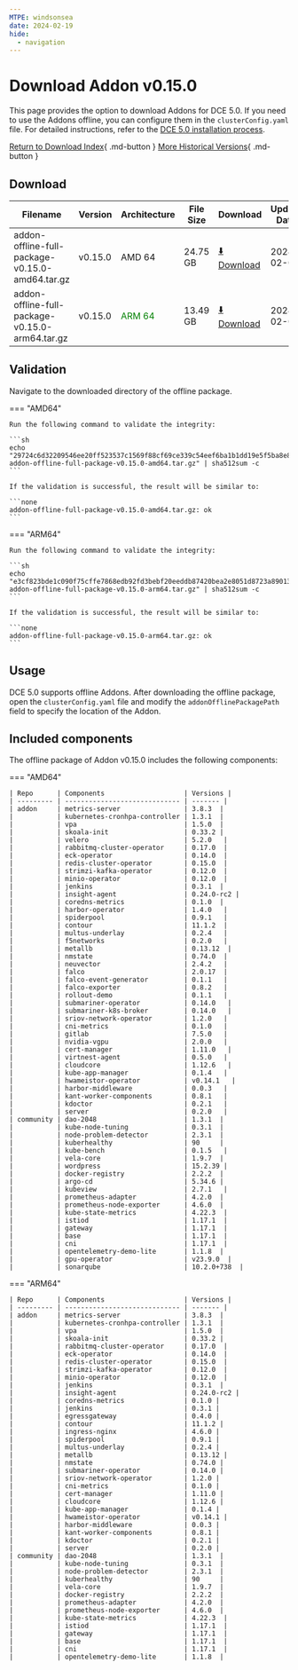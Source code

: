 ```yaml
---
MTPE: windsonsea
date: 2024-02-19
hide:
  - navigation
---
```


# Download Addon v0.15.0

This page provides the option to download Addons for DCE 5.0. If you need to use the Addons offline,
you can configure them in the `clusterConfig.yaml` file. For detailed instructions, refer to the
[DCE 5.0 installation process](../../install/index.md#install-dce-50-enterprise).

[Return to Download Index](../index.md#download-addon-offline-package){ .md-button }
[More Historical Versions](./history.md){ .md-button }

## Download

| Filename | Version | Architecture | File Size | Download | Update Date |
| -------- | ------- | ------------ | --------- | -------- | ----------- |
| addon-offline-full-package-v0.15.0-amd64.tar.gz | v0.15.0 | AMD 64 | 24.75 GB | [:arrow_down: Download](https://qiniu-download-public.daocloud.io/DaoCloud_DigitalX_Addon/addon-offline-full-package-v0.15.0-amd64.tar.gz) | 2024-02-02 |
| addon-offline-full-package-v0.15.0-arm64.tar.gz | v0.15.0 | <font color="green">ARM 64</font> | 13.49 GB | [:arrow_down: Download](https://qiniu-download-public.daocloud.io/DaoCloud_DigitalX_Addon/addon-offline-full-package-v0.15.0-arm64.tar.gz) | 2024-02-02 |

## Validation

Navigate to the downloaded directory of the offline package.

=== "AMD64"

    Run the following command to validate the integrity:

    ```sh
    echo "29724c6d32209546ee20ff523537c1569f88cf69ce339c54eef6ba1b1dd19e5f5ba8e8157d105613c45ce10da1d4bab31bd027fdfbb8fa41b8c4957193916e4a  addon-offline-full-package-v0.15.0-amd64.tar.gz" | sha512sum -c
    ```

    If the validation is successful, the result will be similar to:

    ```none
    addon-offline-full-package-v0.15.0-amd64.tar.gz: ok
    ```

=== "ARM64"

    Run the following command to validate the integrity:

    ```sh
    echo "e3cf823bde1c090f75cffe7868edb92fd3bebf20eeddb87420bea2e8051d8723a890134212026d7e4d1dcf97ee9a2c4bd0b5a1869dc56b6b3939a30717d1a8ae  addon-offline-full-package-v0.15.0-arm64.tar.gz" | sha512sum -c
    ```

    If the validation is successful, the result will be similar to:

    ```none
    addon-offline-full-package-v0.15.0-arm64.tar.gz: ok
    ```

## Usage

DCE 5.0 supports offline Addons. After downloading the offline package, open the `clusterConfig.yaml` file
and modify the `addonOfflinePackagePath` field to specify the location of the Addon.

## Included components

The offline package of Addon v0.15.0 includes the following components:

=== "AMD64"

    | Repo      | Components                    | Versions |
    | --------- | ----------------------------- | ------- |
    | addon     | metrics-server                | 3.8.3  |
    |           | kubernetes-cronhpa-controller | 1.3.1  |
    |           | vpa                           | 1.5.0  |
    |           | skoala-init                   | 0.33.2 |
    |           | velero                        | 5.2.0   |
    |           | rabbitmq-cluster-operator     | 0.17.0  |
    |           | eck-operator                  | 0.14.0  |
    |           | redis-cluster-operator        | 0.15.0  |
    |           | strimzi-kafka-operator        | 0.12.0  |
    |           | minio-operator                | 0.12.0  |
    |           | jenkins                       | 0.3.1  |
    |           | insight-agent                 | 0.24.0-rc2 |
    |           | coredns-metrics               | 0.1.0  |
    |           | harbor-operator               | 1.4.0   |
    |           | spiderpool                    | 0.9.1   |
    |           | contour                       | 11.1.2  |
    |           | multus-underlay               | 0.2.4   |
    |           | f5networks                    | 0.2.0   |
    |           | metallb                       | 0.13.12  |
    |           | nmstate                       | 0.74.0  |
    |           | neuvector                     | 2.4.2   |
    |           | falco                         | 2.0.17  |
    |           | falco-event-generator         | 0.1.1   |
    |           | falco-exporter                | 0.8.2   |
    |           | rollout-demo                  | 0.1.1   |
    |           | submariner-operator           | 0.14.0   |
    |           | submariner-k8s-broker         | 0.14.0   |
    |           | sriov-network-operator        | 1.2.0   |
    |           | cni-metrics                   | 0.1.0   |
    |           | gitlab                        | 7.5.0   |
    |           | nvidia-vgpu                   | 2.0.0   |
    |           | cert-manager                  | 1.11.0   |
    |           | virtnest-agent                | 0.5.0   |
    |           | cloudcore                     | 1.12.6   |
    |           | kube-app-manager              | 0.1.4   |
    |           | hwameistor-operator           | v0.14.1   |
    |           | harbor-middleware             | 0.0.3   |
    |           | kant-worker-components        | 0.8.1   |
    |           | kdoctor                       | 0.2.1   |
    |           | server                        | 0.2.0   |
    | community | dao-2048                      | 1.3.1  |
    |           | kube-node-tuning              | 0.3.1  |
    |           | node-problem-detector         | 2.3.1  |
    |           | kuberhealthy                  | 90     |
    |           | kube-bench                    | 0.1.5   |
    |           | vela-core                     | 1.9.7  |
    |           | wordpress                     | 15.2.39 |
    |           | docker-registry               | 2.2.2  |
    |           | argo-cd                       | 5.34.6 |
    |           | kubeview                      | 2.7.1   |
    |           | prometheus-adapter            | 4.2.0  |
    |           | prometheus-node-exporter      | 4.6.0  |
    |           | kube-state-metrics            | 4.22.3  |
    |           | istiod                        | 1.17.1  |
    |           | gateway                       | 1.17.1  |
    |           | base                          | 1.17.1  |
    |           | cni                           | 1.17.1  |
    |           | opentelemetry-demo-lite       | 1.1.8  |
    |           | gpu-operator                  | v23.9.0  |
    |           | sonarqube                     | 10.2.0+738  |

=== "ARM64"

    | Repo      | Components                    | Versions |
    | --------- | ----------------------------- | ------- |
    | addon     | metrics-server                | 3.8.3  |
    |           | kubernetes-cronhpa-controller | 1.3.1  |
    |           | vpa                           | 1.5.0  |
    |           | skoala-init                   | 0.33.2 |
    |           | rabbitmq-cluster-operator     | 0.17.0  |
    |           | eck-operator                  | 0.14.0  |
    |           | redis-cluster-operator        | 0.15.0  |
    |           | strimzi-kafka-operator        | 0.12.0  |
    |           | minio-operator                | 0.12.0  |
    |           | jenkins                       | 0.3.1  |
    |           | insight-agent                 | 0.24.0-rc2 |
    |           | coredns-metrics               | 0.1.0 |
    |           | jenkins                       | 0.3.1 |
    |           | egressgateway                 | 0.4.0 |
    |           | contour                       | 11.1.2 |
    |           | ingress-nginx                 | 4.6.0 |
    |           | spiderpool                    | 0.9.1 |
    |           | multus-underlay               | 0.2.4 |
    |           | metallb                       | 0.13.12 |
    |           | nmstate                       | 0.74.0 |
    |           | submariner-operator           | 0.14.0 |
    |           | sriov-network-operator        | 1.2.0 |
    |           | cni-metrics                   | 0.1.0 |
    |           | cert-manager                  | 1.11.0 |
    |           | cloudcore                     | 1.12.6 |
    |           | kube-app-manager              | 0.1.4 |
    |           | hwameistor-operator           | v0.14.1 |
    |           | harbor-middleware             | 0.0.3 |
    |           | kant-worker-components        | 0.8.1 |
    |           | kdoctor                       | 0.2.1 |
    |           | server                        | 0.2.0 |
    | community | dao-2048                      | 1.3.1  |
    |           | kube-node-tuning              | 0.3.1  |
    |           | node-problem-detector         | 2.3.1  |
    |           | kuberhealthy                  | 90     |
    |           | vela-core                     | 1.9.7  |
    |           | docker-registry               | 2.2.2  |
    |           | prometheus-adapter            | 4.2.0  |
    |           | prometheus-node-exporter      | 4.6.0  |
    |           | kube-state-metrics            | 4.22.3  |
    |           | istiod                        | 1.17.1  |
    |           | gateway                       | 1.17.1  |
    |           | base                          | 1.17.1  |
    |           | cni                           | 1.17.1  |
    |           | opentelemetry-demo-lite       | 1.1.8  |
